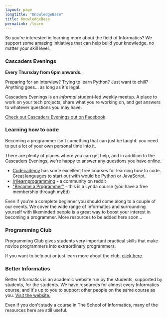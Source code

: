 ```yaml
---
layout: page
longtitle: "KnowledgeBase"
title: KnowledgeBase
permalink: /learn
---
```


So you're interested in learning more about the field of Informatics? We support some amazing initiatives that can help build your knowledge, no matter your skill level.

### Cascaders Evenings

**Every Thursday from 6pm onwards.**

Preparing for an interview? Trying to learn Python? Just want to chill? Anything goes... as long as it's legal.

Cascaders Evenings is an *informal* student-led weekly meetup. A place to work on your tech projects, share what you're working on, and get answers to whatever questions you may have.

[Check out Cascaders Evenings out on Facebook](https://www.facebook.com/events/114028159346219/).

### Learning how to code

Becoming a programmer isn't something that can just be taught: you need to put a lot of your own personal time into it.

There are plenty of places where you can get help, and in addition to the Cascaders Evenings, we're happy to answer any questions you have [online](/community).

- [Codecademy](https://www.codecademy.com/) has some excellent free courses for learning how to code. Great languages to start out with would be Python or JavaScript.
- [/r/learnprogramming](https://www.reddit.com/r/learnprogramming/comments/61oly8/new_read_me_first/) - a community on reddit
- ["Become a Programmer"](https://www.lynda.com/learning-paths/Developer/become-a-programmer) - this is a Lynda course (you have a free membership through myEd)

Even if you're a complete beginner you should come along to a couple of our events. We cover the wide range of Informatics and surrounding yourself with likeminded people is a great way to boost your interest in becoming a programmer. More resources to be added here soon...

### Programming Club

Programming Club gives students very important practical skills that make novice programmers into extraordinary programmers.

If you want to help out or just learn more about the club, [click here](http://progclub.inf.ed.ac.uk).

### Better Informatics

Better Informatics is an academic website run by the students, supported by students, for the students. We have resources for almost every Informatics course, and it's up to you to support other people on the same course as you. [Visit the website.](https://betterinformatics.com)

Even if you don't study a course in The School of Informatics, many of the resources here are still useful.
